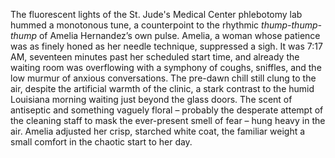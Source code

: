 The fluorescent lights of the St. Jude's Medical Center phlebotomy lab hummed a monotonous tune, a counterpoint to the rhythmic *thump-thump-thump* of Amelia Hernandez’s own pulse.  Amelia, a woman whose patience was as finely honed as her needle technique, suppressed a sigh.  It was 7:17 AM, seventeen minutes past her scheduled start time, and already the waiting room was overflowing with a symphony of coughs, sniffles, and the low murmur of anxious conversations.  The pre-dawn chill still clung to the air, despite the artificial warmth of the clinic, a stark contrast to the humid Louisiana morning waiting just beyond the glass doors.  The scent of antiseptic and something vaguely floral – probably the desperate attempt of the cleaning staff to mask the ever-present smell of fear – hung heavy in the air.  Amelia adjusted her crisp, starched white coat, the familiar weight a small comfort in the chaotic start to her day.
